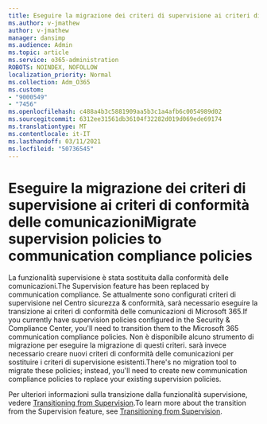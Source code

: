 ```yaml
---
title: Eseguire la migrazione dei criteri di supervisione ai criteri di conformità delle comunicazioni
ms.author: v-jmathew
author: v-jmathew
manager: dansimp
ms.audience: Admin
ms.topic: article
ms.service: o365-administration
ROBOTS: NOINDEX, NOFOLLOW
localization_priority: Normal
ms.collection: Adm_O365
ms.custom:
- "9000549"
- "7456"
ms.openlocfilehash: c488a4b3c5881909aa5b3c1a4afb6c0054989d02
ms.sourcegitcommit: 6312ee31561db36104f32282d019d069ede69174
ms.translationtype: MT
ms.contentlocale: it-IT
ms.lasthandoff: 03/11/2021
ms.locfileid: "50736545"
---
```

# <a name="migrate-supervision-policies-to-communication-compliance-policies"></a><span data-ttu-id="c0b4a-102">Eseguire la migrazione dei criteri di supervisione ai criteri di conformità delle comunicazioni</span><span class="sxs-lookup"><span data-stu-id="c0b4a-102">Migrate supervision policies to communication compliance policies</span></span>

<span data-ttu-id="c0b4a-103">La funzionalità supervisione è stata sostituita dalla conformità delle comunicazioni.</span><span class="sxs-lookup"><span data-stu-id="c0b4a-103">The Supervision feature has been replaced by communication compliance.</span></span> <span data-ttu-id="c0b4a-104">Se attualmente sono configurati criteri di supervisione nel Centro sicurezza & conformità, sarà necessario eseguire la transizione ai criteri di conformità delle comunicazioni di Microsoft 365.</span><span class="sxs-lookup"><span data-stu-id="c0b4a-104">If you currently have supervision policies configured in the Security & Compliance Center, you'll need to transition them to the Microsoft 365 communication compliance policies.</span></span> <span data-ttu-id="c0b4a-105">Non è disponibile alcuno strumento di migrazione per eseguire la migrazione di questi criteri. sarà invece necessario creare nuovi criteri di conformità delle comunicazioni per sostituire i criteri di supervisione esistenti.</span><span class="sxs-lookup"><span data-stu-id="c0b4a-105">There's no migration tool to migrate these policies; instead, you'll need to create new communication compliance policies to replace your existing supervision policies.</span></span>

<span data-ttu-id="c0b4a-106">Per ulteriori informazioni sulla transizione dalla funzionalità supervisione, vedere [Transitioning from Supervision](https://go.microsoft.com/fwlink/?linkid=2128750).</span><span class="sxs-lookup"><span data-stu-id="c0b4a-106">To learn more about the transition from the Supervision feature, see [Transitioning from Supervision](https://go.microsoft.com/fwlink/?linkid=2128750).</span></span>
